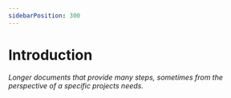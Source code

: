 ```yaml
---
sidebarPosition: 300
---
```


# Introduction 


_Longer documents that provide many steps, sometimes from the perspective of a specific projects needs._
